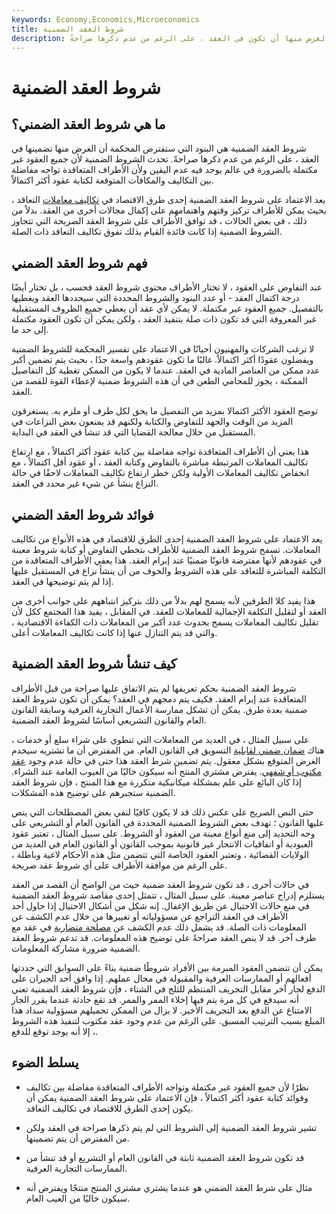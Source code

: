 ```yaml
---
keywords: Economy,Economics,Microeconomics
title: شروط العقد الضمنية
description: شروط العقد الضمنية هي البنود التي ستفترض المحكمة أن الغرض منها أن تكون في العقد ، على الرغم من عدم ذكرها صراحةً.
---
```


# شروط العقد الضمنية
## ما هي شروط العقد الضمني؟

شروط العقد الضمنية هي البنود التي ستفترض المحكمة أن الغرض منها تضمينها في العقد ، على الرغم من عدم ذكرها صراحةً. تحدث الشروط الضمنية لأن جميع العقود غير مكتملة بالضرورة في عالم يوجد فيه عدم اليقين ولأن الأطراف المتعاقدة تواجه مفاضلة بين التكاليف والمكافآت المتوقعة لكتابة عقود أكثر اكتمالاً.

يعد الاعتماد على شروط العقد الضمنية إحدى طرق الاقتصاد في [تكاليف معاملات](/transactioncosts) التعاقد ، بحيث يمكن للأطراف تركيز وقتهم واهتمامهم على إكمال مجالات أخرى من العقد. بدلاً من ذلك ، في بعض الحالات ، قد توافق الأطراف على شروط العقد الصريحة التي تتجاوز الشروط الضمنية إذا كانت فائدة القيام بذلك تفوق تكاليف التعاقد ذات الصلة.

## فهم شروط العقد الضمني

عند التفاوض على العقود ، لا تختار الأطراف محتوى شروط العقد فحسب ، بل تختار أيضًا درجة اكتمال العقد - أو عدد البنود والشروط المحددة التي سيحددها العقد ويغطيها بالتفصيل. جميع العقود غير مكتملة. لا يمكن لأي عقد أن يغطي جميع الظروف المستقبلية غير المعروفة التي قد تكون ذات صلة بتنفيذ العقد ، ولكن يمكن أن تكون العقود مكتملة إلى حد ما.

لا ترغب الشركات والمهنيون أحيانًا في الاعتماد على تفسير المحكمة للشروط الضمنية ويفضلون عقودًا أكثر اكتمالاً. غالبًا ما تكون عقودهم واسعة جدًا ، بحيث يتم تضمين أكبر عدد ممكن من العناصر المادية في العقد. عندما لا يكون من الممكن تغطية كل التفاصيل الممكنة ، يجوز للمحامي الطعن في أن هذه الشروط ضمنية لإعطاء القوة للقصد من العقد.

توضح العقود الأكثر اكتمالا بمزيد من التفصيل ما يحق لكل طرف أو ملزم به. يستغرقون المزيد من الوقت والجهد للتفاوض والكتابة ولكنهم قد يمنعون بعض النزاعات في المستقبل من خلال معالجة القضايا التي قد تنشأ في العقد في البداية.

هذا يعني أن الأطراف المتعاقدة تواجه مفاضلة بين كتابة عقود أكثر اكتمالاً ، مع ارتفاع تكاليف المعاملات المرتبطة مباشرة بالتفاوض وكتابة العقد ، أو عقود أقل اكتمالاً ، مع انخفاض تكاليف المعاملات الأولية ولكن خطر ارتفاع تكاليف المعاملات لاحقًا في حالة النزاع ينشأ عن شيء غير محدد في العقد.

## فوائد شروط العقد الضمني

يعد الاعتماد على شروط العقد الضمنية إحدى الطرق للاقتصاد في هذه الأنواع من تكاليف المعاملات. تسمح شروط العقد الضمنية للأطراف بتخطي التفاوض أو كتابة شروط معينة في عقودهم لأنها مفترضة قانونًا ضمنيًا عند إبرام العقد. هذا يعفي الأطراف المتعاقدة من التكلفة المباشرة للتعاقد على هذه الشروط والخوف من أن ينشأ نزاع في المستقبل عليها إذا لم يتم توضيحها في العقد.

هذا يفيد كلا الطرفين لأنه يسمح لهم بدلاً من ذلك بتركيز انتباههم على جوانب أخرى من العقد أو لتقليل التكلفة الإجمالية للمعاملات للعقد. في المقابل ، يفيد هذا المجتمع ككل لأن تقليل تكاليف المعاملات يسمح بحدوث عدد أكبر من المعاملات ذات الكفاءة الاقتصادية ، والتي قد يتم التنازل عنها إذا كانت تكاليف المعاملات أعلى.

## كيف تنشأ شروط العقد الضمنية

شروط العقد الضمنية بحكم تعريفها لم يتم الاتفاق عليها صراحة من قبل الأطراف المتعاقدة عند إبرام العقد. فكيف يتم دمجهم في العقد؟ يمكن أن تكون شروط العقد ضمنية بعدة طرق. يمكن أن تشكل ممارسة الأعمال التجارية العرفية وسابقة القانون العام والقانون التشريعي أساسًا لشروط العقد الضمنية.

على سبيل المثال ، في العديد من المعاملات التي تنطوي على شراء سلع أو خدمات ، هناك [ضمان ضمني لقابلية](/implied-warranty) التسويق في القانون العام. من المفترض أن ما تشتريه سيخدم الغرض المتوقع بشكل معقول. يتم تضمين شرط العقد هذا حتى في حالة عدم وجود [عقد مكتوب أو شفهي](/oral-contract). يفترض مشتري المنتج أنه سيكون خاليًا من العيوب العامة عند الشراء. إذا كان البائع على علم بمشكلة ميكانيكية متكررة مع هذا المنتج ، فإن شروط العقد الضمنية ستجبرهم على توضيح هذه المشكلات.

حتى النص الصريح على عكس ذلك قد لا يكون كافيًا لنفي بعض المصطلحات التي ينص عليها القانون ؛ تهدف بعض الشروط الضمنية المحددة في القانون العام أو التشريعي على وجه التحديد إلى منع أنواع معينة من العقود أو الشروط. على سبيل المثال ، تعتبر عقود العبودية أو اتفاقيات الانتحار غير قانونية بموجب القانون أو القانون العام في العديد من الولايات القضائية ، وتعتبر العقود الخاصة التي تتضمن مثل هذه الأحكام لاغية وباطلة ، على الرغم من موافقة الأطراف على أي شروط عقد صريحة.

في حالات أخرى ، قد تكون شروط العقد ضمنية حيث من الواضح أن القصد من العقد يستلزم إدراج عناصر معينة. على سبيل المثال ، تتمثل إحدى مقاصد شروط العقد الضمنية في منع حالات الاحتيال عن طريق الإغفال. إنه شكل من أشكال الاحتيال إذا حاول أحد الأطراف في العقد التراجع عن مسؤولياته أو تغييرها من خلال عدم الكشف عن المعلومات ذات الصلة. قد يشمل ذلك عدم الكشف عن [مصلحة متضاربة](/conflict-of-interest) في عقد مع طرف آخر. قد لا ينص العقد صراحةً على توضيح هذه المعلومات. قد تدعم شروط العقد الضمنية ضرورة مشاركة المعلومات.

يمكن أن تتضمن العقود المبرمة بين الأفراد شروطًا ضمنية بناءً على السوابق التي حددتها أفعالهم أو الممارسات العرفية والمقبولة في مجال عملهم. إذا وافق أحد الجيران على الدفع لجار آخر مقابل التجريف المنتظم للثلج في الشتاء ، فإن شروط العقد الضمنية تعني أنه سيدفع في كل مرة يتم فيها إخلاء الممر والممر. قد تقع حادثة عندما يقرر الجار الامتناع عن الدفع بعد التجريف الأخير. لا يزال من الممكن تحميلهم مسؤولية سداد هذا المبلغ بسبب الترتيب المسبق. على الرغم من عدم وجود عقد مكتوب لتنفيذ هذه الشروط ، إلا أنه يوجد توقع للدفع.

## يسلط الضوء

- نظرًا لأن جميع العقود غير مكتملة وتواجه الأطراف المتعاقدة مفاضلة بين تكاليف وفوائد كتابة عقود أكثر اكتمالاً ، فإن الاعتماد على شروط العقد الضمنية يمكن أن يكون إحدى الطرق للاقتصاد في تكاليف التعاقد.

- تشير شروط العقد الضمنية إلى الشروط التي لم يتم ذكرها صراحة في العقد ولكن من المفترض أن يتم تضمينها.

- قد تكون شروط العقد الضمنية ثابتة في القانون العام أو التشريع أو قد تنشأ من الممارسات التجارية العرفية.

- مثال على شرط العقد الضمني هو عندما يشتري مشتري المنتج منتجًا ويفترض أنه سيكون خاليًا من العيب العام.

